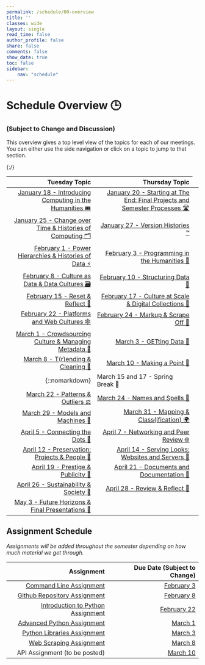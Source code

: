 ```yaml
---
permalink: /schedule/00-overview
title: ''
classes: wide
layout: single
read_time: false
author_profile: false
share: false
comments: false
show_date: true
toc: false
sidebar:
    nav: "schedule"
---
```


<h1> Schedule Overview 🕒 </h1>
<h3>(Subject to Change and Discussion)</h3>

This overview gives a top level view of the topics for each of our meetings. You can either use the side navigation or click on a topic to jump to that section.

|   Tuesday Topic | Thursday Topic |
| -----------------: | --------------: |
|[January 18 - Introducing Computing in the Humanities 🎟]({{site.baseurl}}/schedule/01-introducing-computing-in-the-humanities) |[January 20 - Starting at The End: Final Projects and Semester Processes 🛣]({{site.baseurl}}/schedule/02-starting-at-the-end-final-projects-and-semester-processes)|
|[January 25 - Change over Time & Histories of Computing 🗂]({{site.baseurl}}/schedule/03-change-over-time-histories-of-computing)|[January 27 -  Version Histories ™️]({{site.baseurl}}/schedule/04-version-histories)|
|[February 1 - Power Hierarchies & Histories of Data ⚡]({{site.baseurl}}/schedule/05-power-hierachies-and-histories-of-data)|[February 3 - Programming in the Humanities 👾]({{site.baseurl}}/schedule/06-programming-in-the-humanities)|
|[February 8 - Culture as Data & Data Cultures 🗃]({{site.baseurl}}/schedule/07-culture-as-data-and-data-cultures)|[February 10 - Structuring Data 🧰]({{site.baseurl}}/schedule/08-structuring-data)|
|[February 15 - Reset & Reflect 🚨]({{site.baseurl}}/schedule/09-reset-and-reflect)|[February 17 - Culture at Scale & Digital Collections 🐘]({{site.baseurl}}/schedule/10-culture-at-scale-and-digital-collections)|
|[February 22 - Platforms and Web Cultures 🕸]({{site.baseurl}}/schedule/11-platforms-and-web-cultures)|[February 24 - Markup & Scrape Off 💄]({{site.baseurl}}/schedule/12-markup-and-scrape-off)|
|[March 1 - Crowdsourcing Culture & Managing Metadata 💬]({{site.baseurl}}/schedule/13-crowdsourcing-culture-and-managing-metadata)|[March 3 - GETting Data 🚦]({{site.baseurl}}/schedule/14-getting-data)|
|[March 8 - T(r)ending & Cleaning 🏡]({{site.baseurl}}/schedule/15-trending-and-cleaning)|[March 10 - Making a Point 💯]({{site.baseurl}}/schedule/16-making-a-point)|
|{::nomarkdown}<td colspan="2">March 15 and 17 - Spring Break 🛑</td>{:/}|
|[March 22 - Patterns & Outliers ⚖️]({{site.baseurl}}/schedule/17-patterns-and-outliers)|[March 24 - Names and Spells 🔮]({{site.baseurl}}/schedule/18-names-and-spells)|
|[March 29 - Models and Machines 🤖]({{site.baseurl}}/schedule/19-models-and-machines)|[March 31 - Mapping & Class(ification) 🌍]({{site.baseurl}}/schedule/20-mapping-and-classification)|
|[April 5 - Connecting the Dots 🧩]({{site.baseurl}}/schedule/21-connecting-the-dots)|[April 7 - Networking and Peer Review 🌐]({{site.baseurl}}/schedule/22-networking-and-peer-review)|
|[April 12 - Preservation: Projects & People 🌅]({{site.baseurl}}/schedule/23-preservation-projects-and-people)|[April 14 - Serving Looks: Websites and Servers 💅]({{site.baseurl}}/schedule/24-serving-looks-websites-and-servers)|
|[April 19 - Prestige & Publicity 💸]({{site.baseurl}}/schedule/25-prestige-and-publicity)|[April 21 - Documents and Documentation 📑]({{site.baseurl}}/schedule/26-documents-and-documentation)|
|[April 26 - Sustainability & Society 🚧]({{site.baseurl}}/schedule/27-sustainability-and-society)|[April 28 - Review & Reflect 🧾]({{site.baseurl}}/schedule/28-review-and-reflect)|
|[May 3 - Future Horizons & Final Presentations 🌄]({{site.baseurl}}/schedule/29-future-horizons-and-final-presentations)||

## Assignment Schedule

*Assignments will be added throughout the semester depending on how much material we get through.*

|Assignment | Due Date (Subject to Change) |
| -----------------: | --------------: |
| [Command Line Assignment]({{site.baseurl}}/materials/getting-started/02-command-line#command-line-assignment) | [February 3]({{site.baseurl}}/schedule/06-programming-in-the-humanities#assignments-due)|
| [Github Repository Assignment]({{site.baseurl}}/materials/intro-python-git/01-git-github#git--github-assignment) | [February 8]({{site.baseurl}}/schedule/07-culture-as-data-and-data-cultures)|
| [Introduction to Python Assignment]({{site.baseurl}}/materials/intro-python-git/06-python-assignment) | [February 22]({{site.baseurl}}/schedule/11-platforms-and-web-cultures)|
| [Advanced Python Assignment]({{site.baseurl}}/materials/advanced-python/02-python-assignment)| [March 1]({{site.baseurl}}/schedule/13-crowdsourcing-culture-and-managing-metadata)|
| [Python Libraries Assignment]({{site.baseurl}}/05-libraries-assignment) | [March 3]({{site.baseurl}}/schedule/14-getting-data)|
| [Web Scraping Assignment]({{site.baseurl}}/materials/getting-data/02-webscraping-assignment) | [March 8]({{site.baseurl}}/schedule/15-trending-and-cleaning)|
| API Assignment (to be posted) | [March 10]({{site.baseurl}}/schedule/16-making-a-point)|


